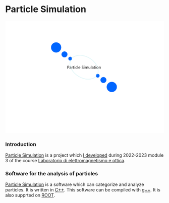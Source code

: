 # Particle Simulation

<p align="center"> <img src="./particlesimulation.png"> </p>

### Introduction 

[Particle Simulation](#particlesimulation) is a project which [I developed](https://github.com/ilariaantonellini/) during 2022-2023 module 3 of the course [Laboratorio di elettromagnetismo e ottica](https://www.unibo.it/it/didattica/insegnamenti/insegnamento/2022/434322/).

### Software for the analysis of particles
[Particle Simulation](#particlesimulation) is a software which can categorize and analyze particles.
It is written in [C++](https://isocpp.org/).
This software can be compiled with [g++](https://gcc.gnu.org/). It is also supprted on [ROOT](https://root.cern/).
